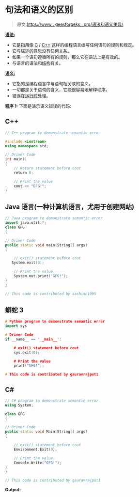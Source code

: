 # 句法和语义的区别

> 原文:[https://www . geesforgeks . org/语法和语义差异/](https://www.geeksforgeeks.org/difference-between-syntax-and-semantics/)

**<u>语法:</u>**

*   它是指用像 [C](https://www.geeksforgeeks.org/c-programming-language/) / [C++](https://www.geeksforgeeks.org/c-plus-plus/) 这样的编程语言编写任何语句的规则和规定。
*   它与陈述的意思没有任何关系。
*   如果一个语句遵循所有的规则，那么它在语法上是有效的。
*   与语言的语法和[结构](https://www.geeksforgeeks.org/structures-c/)有关。

**<u>语义:</u>**

*   它指的是编程语言中与语句相关联的含义。
*   一切都是关于语句的含义，它能很容易地解释程序。
*   错误在[运行时](https://www.geeksforgeeks.org/runtime-errors/)处理。

**程序 1:**
下面是演示语义错误的代码:

## C++

```cpp
// C++ program to demonstrate semantic error

#include <iostream>
using namespace std;

// Driver Code
int main()
{
    // Return statement before cout
    return 0;

    // Print the value
    cout << "GFG!";
}
```

## Java 语言(一种计算机语言，尤用于创建网站)

```cpp
// Java program to demonstrate semantic error
import java.util.*;
class GFG
{

// Driver Code
public static void main(String[] args)
{

    // exit() statement before cout
   System.exit(0);

    // Print the value
    System.out.print("GFG!");
}
}

// This code is contributed by aashish1995
```

## 蟒蛇 3

```cpp
# Python program to demonstrate semantic error
import sys

# Driver Code
if __name__ == '__main__':

    # exit() statement before cout
    sys.exit(0);

    # Print the value
    print("GFG!");

# This code is contributed by gauravrajput1
```

## C#

```cpp
// C# program to demonstrate semantic error
using System;

class GFG
{

// Driver Code
public static void Main(String[] args)
{

    // exit() statement before cout
    Environment.Exit(0);

    // Print the value
    Console.Write("GFG!");
}
}

// This code is contributed by gauravrajput1
```

**Output:**